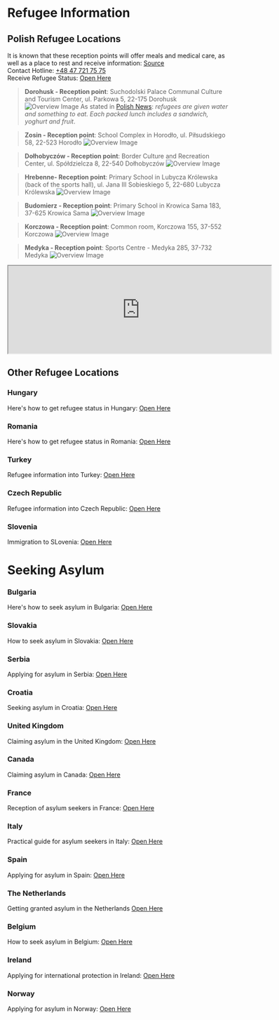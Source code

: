 # Refugee Information
## Polish Refugee Locations
It is known that these reception points will offer meals and medical care, as well as a place to rest and receive information: [Source](https://www.aljazeera.com/news/2022/2/24poland-to-set-up-reception-centres-for-fleeing-ukrainian-refugees)<br>
Contact Hotline: <a href="tel:++48477217575">+48 47 721 75 75</a><br>
Receive Refugee Status: [Open Here](https://www.refworld.org/pdfid/46726b102.pdf)<br>
> __Dorohusk - Reception point__: Suchodolski Palace Communal Culture and Tourism Center, ul. Parkowa 5, 22-175 Dorohusk
![Overview Image](assets/images/dorohusk.png)
As stated in [Polish News](https://polishnews.co.uk/russias-attack-on-ukraine-reception-points-at-the-polish-ukrainian-border-how-does-the-reception-point-in-dorohusk-work/): _refugees are given water and something to eat. Each packed lunch includes a sandwich, yoghurt and fruit_. 

> __Zosin - Reception point__: School Complex in Horodło, ul. Piłsudskiego 58, 22-523 Horodło
![Overview Image](assets/images/zosin.png)

> __Dołhobyczów - Reception point__: Border Culture and Recreation Center, ul. Spółdzielcza 8, 22-540 Dołhobyczów
![Overview Image](assets/images/dolhobyczow.png)

> __Hrebenne- Reception point__: Primary School in Lubycza Królewska (back of the sports hall), ul. Jana III Sobieskiego 5, 22-680 Lubycza Królewska
![Overview Image](assets/images/hrebenne.png)

> __Budomierz - Reception point__: Primary School in Krowica Sama 183, 37-625 Krowica Sama
![Overview Image](assets/images/budomierz.png)

> __Korczowa - Reception point__: Common room, Korczowa 155, 37-552 Korczowa
![Overview Image](assets/images/korczowa.png)

> __Medyka - Reception point__: Sports Centre - Medyka 285, 37-732 Medyka
![Overview Image](assets/images/medyka.png)

<iframe src="https://www.google.com/maps/d/embed?mid=1QS1ShBfikQHKH-xF2CjEdB45FVaLm6Nb&ehbc=2E312F" width="600" height="200"></iframe>

## Other Refugee Locations
### Hungary
Here's how to get refugee status in Hungary: [Open Here](https://www.unhcr.org/ceu/wp-content/uploads/sites/17/2021/03/Bi-annual-fact-sheet-2021-09-Hungary.pdf)

### Romania
Here's how to get refugee status in Romania: [Open Here](https://www.unhcr.org/4e2d64679.pdf)

### Turkey
Refugee information into Turkey: [Open Here](https://www.mhd.org.tr/images/yayinlar/MHM-14.pdf)

### Czech Republic
Refugee information into Czech Republic: [Open Here](https://www.unhcr.org/4e2d65a79.pdf)

### Slovenia
Immigration to SLovenia: [Open Here](https://www.gov.si/en/policies/state-and-society/immigration-to-slovenia/)

# Seeking Asylum
### Bulgaria
Here's how to seek asylum in Bulgaria: [Open Here](https://migrantlife.bg/articles/asylum-bulgaria)

### Slovakia
How to seek asylum in Slovakia: [Open Here](https://help.unhcr.org/slovakia/asylum/)

### Serbia
Applying for asylum in Serbia: [Open Here](https://help.unhcr.org/serbia/applying-for-asylum-in-serbia/)

### Croatia
Seeking asylum in Croatia: [Open Here](https://help.unhcr.org/croatia/asylum-in-croatia/)

### United Kingdom
Claiming asylum in the United Kingdom: [Open Here](https://www.gov.uk/claim-asylum)

### Canada
Claiming asylum in Canada: [Open Here](https://www.canada.ca/en/immigration-refugees-citizenship/news/2017/03/claiming_asylum_incanadawhathappens.html)

### France
Reception of asylum seekers in France: [Open Here](https://www.ofii.fr/en/procedure/demande-dasile/)

### Italy
Practical guide for asylum seekers in Italy: [Open Here](https://www.interno.gov.it/sites/default/files/allegati/la_guida_in_inglese.pdf)

### Spain
Applying for asylum in Spain: [Open Here](https://help.unhcr.org/spain/en/solicitar-asilo-en-espana/solicitud-de-asilo-en-territorio-espanol-2/)

### The Netherlands
Getting granted asylum in the Netherlands [Open Here](https://www.government.nl/topics/asylum-policy/question-and-answer/eligible-for-asylum-in-the-netherlands)

### Belgium
How to seek asylum in Belgium: [Open Here](https://www.cgra.be/en/international-protection/refugee-status)

### Ireland
Applying for international protection in Ireland: [Open Here](https://www.citizensinformation.ie/en/moving_country/asylum_seekers_and_refugees/the_asylum_process_in_ireland/applying_for_refugee_status_in_ireland.html#l301c8)

### Norway
Applying for asylum in Norway: [Open Here](https://www.udi.no/en/want-to-apply/protection-asylum/?c=ukr)

